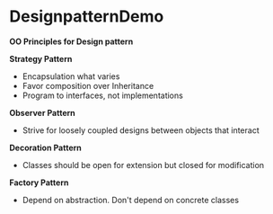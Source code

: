 # DesignpatternDemo

**OO Principles for Design pattern**

**Strategy Pattern**
- Encapsulation what varies
- Favor composition over Inheritance
- Program to interfaces, not implementations

**Observer Pattern**
- Strive for loosely coupled designs between objects that interact

**Decoration Pattern**
- Classes should be open for extension but closed for modification

**Factory Pattern**
- Depend on abstraction. Don't depend on concrete classes
